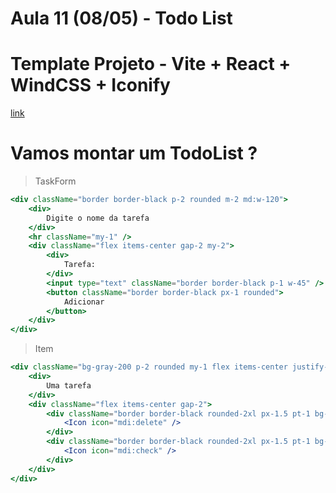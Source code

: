 # Aula 11 (08/05) - Todo List

# Template Projeto - Vite + React + WindCSS + Iconify

[link](https://github.com/mmamorim/bootstrapreact)

# Vamos montar um TodoList ?

> TaskForm 

~~~jsx
<div className="border border-black p-2 rounded m-2 md:w-120">
    <div>
        Digite o nome da tarefa
    </div>
    <hr className="my-1" />
    <div className="flex items-center gap-2 my-2">
        <div>
            Tarefa:
        </div>
        <input type="text" className="border border-black p-1 w-45" />
        <button className="border border-black px-1 rounded">
            Adicionar
        </button>
    </div>
</div>
~~~

> Item

~~~jsx
<div className="bg-gray-200 p-2 rounded my-1 flex items-center justify-between">
    <div>
        Uma tarefa
    </div>
    <div className="flex items-center gap-2">
        <div className="border border-black rounded-2xl px-1.5 pt-1 bg-gray-800 text-white">
            <Icon icon="mdi:delete" />
        </div>
        <div className="border border-black rounded-2xl px-1.5 pt-1 bg-green-800 text-white">
            <Icon icon="mdi:check" />
        </div>
    </div>
</div>
~~~